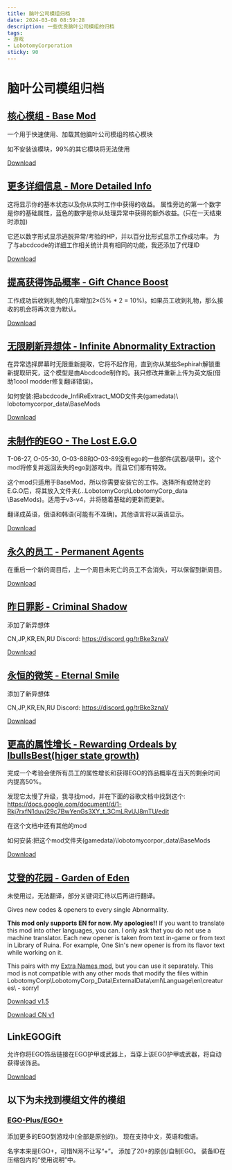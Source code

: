 ```yaml
---
title: 脑叶公司模组归档
date: 2024-03-08 08:59:28
description: 一些优良脑叶公司模组的归档
tags:
- 游戏
- LobotomyCorporation
sticky: 90
---
```


# 脑叶公司模组归档

## [核心模组 - Base Mod](https://www.nexusmods.com/lobotomycorporation/mods/2)

一个用于快速使用、加载其他脑叶公司模组的核心模块

如不安装该模块，99%的其它模块将无法使用

[Download](https://file.qingyi-studio.top/LobotomyCorporationMod/BaseMod-EU.zip)

## [更多详细信息 - More Detailed Info](https://www.nexusmods.com/lobotomycorporation/mods/47)

这将显示你的基本状态以及你从实时工作中获得的收益。
属性旁边的第一个数字是你的基础属性，蓝色的数字是你从处理异常中获得的额外收益。(只在一天结束时添加)

它还以数字形式显示逃脱异常/考验的HP，并以百分比形式显示工作成功率。
为了与abcdcode的详细工作相关统计具有相同的功能，我还添加了代理ID

[Download](https://file.qingyi-studio.top/LobotomyCorporationMod/MoreDetailedInfo.zip)

## [提高获得饰品概率 - Gift Chance Boost](https://www.nexusmods.com/lobotomycorporation/mods/37)

工作成功后收到礼物的几率增加2×(5% * 2 = 10%)。如果员工收到礼物，那么接收的机会将再次变为默认。

[Download](https://file.qingyi-studio.top/LobotomyCorporationMod/GiftChanceBoost.rar)

## [无限刷新异想体 - Infinite Abnormality Extraction](https://www.nexusmods.com/lobotomycorporation/mods/77)

在异常选择屏幕时无限重新提取，它将不起作用，直到你从某些Sephirah解锁重新提取研究，这个模型是由Abcdcode制作的。我只修改并重新上传为英文版(借助1cool modder修复翻译错误)。

如何安装:把abcdcode_InfiReExtract_MOD文件夹(gamedata)\ lobotomycorpor_data\BaseMods

[Download](https://file.qingyi-studio.top/LobotomyCorporationMod/InfiniteAbnormalityExtraction.rar)

## [未制作的EGO - The Lost E.G.O](https://www.nexusmods.com/lobotomycorporation/mods/9)

T-06-27, O-05-30, O-03-88和O-03-89没有ego的一些部件(武器/装甲)。这个mod将修复并返回丢失的ego到游戏中。而且它们都有特效。

这个mod只适用于BaseMod，所以你需要安装它的工作。选择所有或特定的E.G.O后，将其放入文件夹(…LobotomyCorp\LobotomyCorp_data \BaseMods)。适用于v3-v4，并将随着基础的更新而更新。

翻译成英语，俄语和韩语(可能有不准确)。其他语言将以英语显示。

[Download](https://file.qingyi-studio.top/LobotomyCorporationMod/TheLostE.G.O.rar)

## [永久的员工 - Permanent Agents](https://www.nexusmods.com/lobotomycorporation/mods/79)

在重启一个新的周目后，上一个周目未死亡的员工不会消失，可以保留到新周目。

[Download](https://file.qingyi-studio.top/LobotomyCorporationMod/PermanentAgents.rar)

## [昨日罪影 - Criminal Shadow](https://www.nexusmods.com/lobotomycorporation/mods/339)

添加了新异想体

CN,JP,KR,EN,RU
Discord:
https://discord.gg/trBke3znaV

[Download](https://file.qingyi-studio.top/LobotomyCorporationMod/CriminalShadow.rar)

## [永恒的微笑 - Eternal Smile](https://www.nexusmods.com/lobotomycorporation/mods/340)

添加了新异想体

CN,JP,KR,EN,RU
Discord:
https://discord.gg/trBke3znaV

[Download](https://file.qingyi-studio.top/LobotomyCorporationMod/EternalSmile.rar)

## [更高的属性增长 - Rewarding Ordeals by IbulIsBest(higer state growth)](https://www.nexusmods.com/lobotomycorporation/mods/333)

完成一个考验会使所有员工的属性增长和获得EGO的饰品概率在当天的剩余时间内提高50%。

发现它太慢了升级，我寻找mod，并在下面的谷歌文档中找到这个:
https://docs.google.com/document/d/1-Rkj7rxfN1duvi29c7BwYenGs3XY_t_3CmLRvUJ8mTU/edit

在这个文档中还有其他的mod

如何安装:把这个mod文件夹(gamedata)\lobotomycorpor_data\BaseMods

[Download](https://file.qingyi-studio.top/LobotomyCorporationMod/RewardingOrdeals.zip)

## [艾登的花园 - Garden of Eden](https://www.nexusmods.com/lobotomycorporation/mods/360)

未使用过，无法翻译，部分关键词汇待以后再进行翻译。

Gives new codes & openers to every single Abnormality.

**This mod only supports EN for now. My apologies!!** If you want to translate this mod into other languages, you can. I only ask that you do not use a machine translator.
Each new opener is taken from text in-game or from text in Library of Ruina. For example, One Sin's new opener is from its flavor text while working on it.

This pairs with my [Extra Names mod](https://www.nexusmods.com/lobotomycorporation/mods/359/), but you can use it separately.
This mod is not compatible with any other mods that modify the files within LobotomyCorp\LobotomyCorp_Data\ExternalData\xml\Language\en\creatures\ - sorry!

[Download v1.5](https://file.qingyi-studio.top/LobotomyCorporationMod/GardenEden.zip)

[Download CN v1](https://file.qingyi-studio.top/LobotomyCorporationMod/GardenEden_CN.zip)

## LinkEGOGift

允许你将EGO饰品链接在EGO护甲或武器上，当穿上该EGO护甲或武器，将自动获得该饰品。

[Download](https://file.qingyi-studio.top/LobotomyCorporationMod/LinkEGOGift.rar)

## 以下为未找到模组文件的模组

### [EGO-Plus/EGO+](https://www.nexusmods.com/lobotomycorporation/mods/112)

添加更多的EGO到游戏中(全部是原创的)。
现在支持中文，英语和俄语。

名字本来是EGO+，可惜N网不让写“+”。
添加了20+的原创/自制EGO。
装备ID在压缩包内的“使用说明”中。
